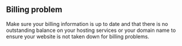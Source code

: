 ## Billing problem
Make sure your billing information is up to date and that there is no outstanding balance on your hosting services or your domain name to ensure your website is not taken down for billing problems.
